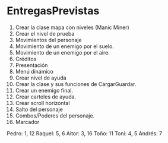 # EntregasPrevistas #

  1. Crear la clase mapa con niveles (Manic Miner)
  1. Crear el nivel de prueba
  1. Movimientos del personaje
  1. Movimiento de un enemigo por el suelo.
  1. Movimiento de un enemigo por el aire.
  1. Créditos
  1. Presentación
  1. Menú dinámico
  1. Crear nivel de ayuda
  1. Crear la clase y sus funciones de CargarGuardar.
  1. Crear un enemigo final.
  1. Crear carteles de ayuda.
  1. Crear scroll horizontal
  1. Salto del personaje
  1. Combos/Poderes del personaje.
  1. Marcador

Pedro: 1, 12
Raquel: 5, 6
Aitor: 3, 16
Toño: 11
Toni: 4, 5
Andrés: 7